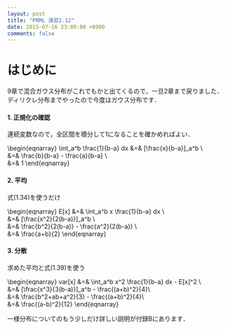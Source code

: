 ```yaml
---
layout: post
title: "PRML 演習2.12"
date: 2015-07-16 23:09:00 +0900
comments: false
---
```


# はじめに

9章で混合ガウス分布がこれでもかと出てくるので，一旦2章まで戻りました．
ディリクレ分布までやったので今度はガウス分布です．


#### 1. 正規化の確認

連続変数なので，全区間を積分して1になることを確かめればよい．

\begin{eqnarray}
\int_a^b \frac{1}{b-a} dx &=& [\frac{x}{b-a}]_a^b \\\
&=& \frac{b}{b-a} - \frac{a}{b-a} \\\
&=& 1
\end{eqnarray}

#### 2. 平均

式(1.34)を使うだけ


\begin{eqnarray}
E[x] &=& \int_a^b x \frac{1}{b-a} dx \\\
&=& [\frac{x^2}{2(b-a)}]_a^b \\\
&=& \frac{b^2}{2(b-a)} - \frac{a^2}{2(b-a)} \\\
&=& \frac{a+b}{2}
\end{eqnarray}

#### 3. 分散

求めた平均と式(1.39)を使う


\begin{eqnarray}
var[x] &=& \int_a^b x^2 \frac{1}{b-a} dx - E[x]^2 \\\
&=& [\frac{x^3}{3(b-a)}]_a^b - \frac{(a+b)^2}{4}\\\
&=& \frac{b^2+ab+a^2}{3} - \frac{(a+b)^2}{4}\\\
&=& \frac{(a-b)^2}{12}
\end{eqnarray}

一様分布についてのもう少しだけ詳しい説明が付録Bにあります．
